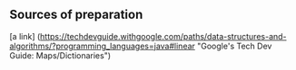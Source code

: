 ## Sources of preparation

[a link] (https://techdevguide.withgoogle.com/paths/data-structures-and-algorithms/?programming_languages=java#linear "Google's Tech Dev Guide: Maps/Dictionaries")
